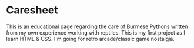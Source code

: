 # Caresheet
This is an educational page regarding the care of Burmese Pythons written from my own experience working with reptiles. This is my first project as I learn HTML &amp; CSS. I'm going for retro arcade/classic game nostalgia.
